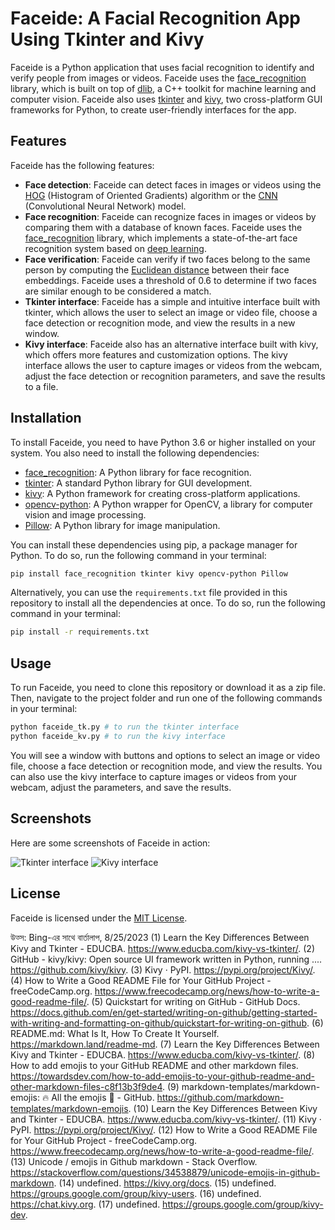 
# Faceide: A Facial Recognition App Using Tkinter and Kivy

Faceide is a Python application that uses facial recognition to identify and verify people from images or videos. Faceide uses the [face_recognition](^1^) library, which is built on top of [dlib](^2^), a C++ toolkit for machine learning and computer vision. Faceide also uses [tkinter](^3^) and [kivy](^4^), two cross-platform GUI frameworks for Python, to create user-friendly interfaces for the app.

## Features

Faceide has the following features:

- **Face detection**: Faceide can detect faces in images or videos using the [HOG](^5^) (Histogram of Oriented Gradients) algorithm or the [CNN](^6^) (Convolutional Neural Network) model.
- **Face recognition**: Faceide can recognize faces in images or videos by comparing them with a database of known faces. Faceide uses the [face_recognition](^1^) library, which implements a state-of-the-art face recognition system based on [deep learning](^7^).
- **Face verification**: Faceide can verify if two faces belong to the same person by computing the [Euclidean distance](^8^) between their face embeddings. Faceide uses a threshold of 0.6 to determine if two faces are similar enough to be considered a match.
- **Tkinter interface**: Faceide has a simple and intuitive interface built with tkinter, which allows the user to select an image or video file, choose a face detection or recognition mode, and view the results in a new window.
- **Kivy interface**: Faceide also has an alternative interface built with kivy, which offers more features and customization options. The kivy interface allows the user to capture images or videos from the webcam, adjust the face detection or recognition parameters, and save the results to a file.

## Installation

To install Faceide, you need to have Python 3.6 or higher installed on your system. You also need to install the following dependencies:

- [face_recognition](^1^): A Python library for face recognition.
- [tkinter](^3^): A standard Python library for GUI development.
- [kivy](^4^): A Python framework for creating cross-platform applications.
- [opencv-python](^9^): A Python wrapper for OpenCV, a library for computer vision and image processing.
- [Pillow](^10^): A Python library for image manipulation.

You can install these dependencies using pip, a package manager for Python. To do so, run the following command in your terminal:

```bash
pip install face_recognition tkinter kivy opencv-python Pillow
```

Alternatively, you can use the `requirements.txt` file provided in this repository to install all the dependencies at once. To do so, run the following command in your terminal:

```bash
pip install -r requirements.txt
```

## Usage

To run Faceide, you need to clone this repository or download it as a zip file. Then, navigate to the project folder and run one of the following commands in your terminal:

```bash
python faceide_tk.py # to run the tkinter interface
python faceide_kv.py # to run the kivy interface
```

You will see a window with buttons and options to select an image or video file, choose a face detection or recognition mode, and view the results. You can also use the kivy interface to capture images or videos from your webcam, adjust the parameters, and save the results.

## Screenshots

Here are some screenshots of Faceide in action:

![Tkinter interface](tkinter_screenshot.png)
![Kivy interface](kivy_screenshot.png)

## License

Faceide is licensed under the [MIT License](LICENSE).

উত্স: Bing-এর সাথে বার্তালাপ, 8/25/2023
(1) Learn the Key Differences Between Kivy and Tkinter - EDUCBA. https://www.educba.com/kivy-vs-tkinter/.
(2) GitHub - kivy/kivy: Open source UI framework written in Python, running .... https://github.com/kivy/kivy.
(3) Kivy · PyPI. https://pypi.org/project/Kivy/.
(4) How to Write a Good README File for Your GitHub Project - freeCodeCamp.org. https://www.freecodecamp.org/news/how-to-write-a-good-readme-file/.
(5) Quickstart for writing on GitHub - GitHub Docs. https://docs.github.com/en/get-started/writing-on-github/getting-started-with-writing-and-formatting-on-github/quickstart-for-writing-on-github.
(6) README.md: What Is It, How To Create It Yourself. https://markdown.land/readme-md.
(7) Learn the Key Differences Between Kivy and Tkinter - EDUCBA. https://www.educba.com/kivy-vs-tkinter/.
(8) How to add emojis to your GitHub README and other markdown files. https://towardsdev.com/how-to-add-emojis-to-your-github-readme-and-other-markdown-files-c8f13b3f9de4.
(9) markdown-templates/markdown-emojis: :fire: All the emojis :tada: - GitHub. https://github.com/markdown-templates/markdown-emojis.
(10) Learn the Key Differences Between Kivy and Tkinter - EDUCBA. https://www.educba.com/kivy-vs-tkinter/.
(11) Kivy · PyPI. https://pypi.org/project/Kivy/.
(12) How to Write a Good README File for Your GitHub Project - freeCodeCamp.org. https://www.freecodecamp.org/news/how-to-write-a-good-readme-file/.
(13) Unicode / emojis in Github markdown - Stack Overflow. https://stackoverflow.com/questions/34538879/unicode-emojis-in-github-markdown.
(14) undefined. https://kivy.org/docs.
(15) undefined. https://groups.google.com/group/kivy-users.
(16) undefined. https://chat.kivy.org.
(17) undefined. https://groups.google.com/group/kivy-dev.
